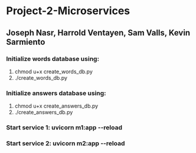 # Project-2-Microservices
## Joseph Nasr, Harrold Ventayen, Sam Valls, Kevin Sarmiento

### Initialize words database using:
1. chmod u+x create_words_db.py
2. ./create_words_db.py
### Initialize answers database using:
1. chmod u+x create_answers_db.py
2. ./create_answers_db.py
### Start service 1: uvicorn m1:app --reload
### Start service 2: uvicorn m2:app --reload
